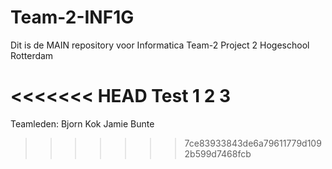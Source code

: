 # Team-2-INF1G
Dit is de MAIN repository voor Informatica Team-2 Project 2 Hogeschool Rotterdam

<<<<<<< HEAD
Test 1 2 3
=======
Teamleden:
Bjorn Kok 
Jamie Bunte

>>>>>>> 7ce83933843de6a79611779d1092b599d7468fcb
